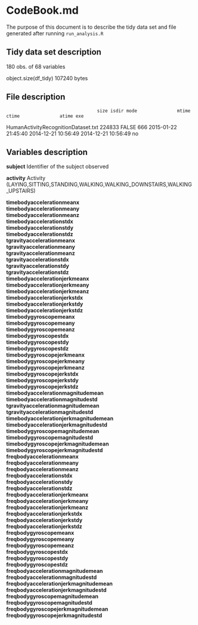 # CodeBook.md

The purpose of this document is to describe the tidy data set and file generated after running `run_analysis.R`

## Tidy data set description

180 obs. of  68 variables

object.size(df_tidy)
107240 bytes

## File description

                                      size isdir mode               mtime               ctime               atime exe
HumanActivityRecognitionDataset.txt 224833 FALSE  666 2015-01-22 21:45:40 2014-12-21 10:56:49 2014-12-21 10:56:49  no

## Variables description

**subject**                              Identifier of the subject observed

**activity**                             Activity (LAYING,SITTING,STANDING,WALKING,WALKING_DOWNSTAIRS,WALKING_UPSTAIRS)

**timebodyaccelerationmeanx**            
**timebodyaccelerationmeany**            
**timebodyaccelerationmeanz**            
**timebodyaccelerationstdx**             
**timebodyaccelerationstdy**             
**timebodyaccelerationstdz**             
**tgravityaccelerationmeanx**            
**tgravityaccelerationmeany**            
**tgravityaccelerationmeanz**            
**tgravityaccelerationstdx**             
**tgravityaccelerationstdy**             
**tgravityaccelerationstdz**             
**timebodyaccelerationjerkmeanx**        
**timebodyaccelerationjerkmeany**        
**timebodyaccelerationjerkmeanz**        
**timebodyaccelerationjerkstdx**         
**timebodyaccelerationjerkstdy**         
**timebodyaccelerationjerkstdz**         
**timebodygyroscopemeanx**               
**timebodygyroscopemeany**               
**timebodygyroscopemeanz**               
**timebodygyroscopestdx**                
**timebodygyroscopestdy**                
**timebodygyroscopestdz**                
**timebodygyroscopejerkmeanx**          
**timebodygyroscopejerkmeany**           
**timebodygyroscopejerkmeanz**           
**timebodygyroscopejerkstdx**            
**timebodygyroscopejerkstdy**            
**timebodygyroscopejerkstdz**            
**timebodyaccelerationmagnitudemean**    
**timebodyaccelerationmagnitudestd**     
**tgravityaccelerationmagnitudemean**    
**tgravityaccelerationmagnitudestd**    
**timebodyaccelerationjerkmagnitudemean**
**timebodyaccelerationjerkmagnitudestd** 
**timebodygyroscopemagnitudemean**     
**timebodygyroscopemagnitudestd**        
**timebodygyroscopejerkmagnitudemean**   
**timebodygyroscopejerkmagnitudestd**    
**freqbodyaccelerationmeanx**            
**freqbodyaccelerationmeany**            
**freqbodyaccelerationmeanz**            
**freqbodyaccelerationstdx**             
**freqbodyaccelerationstdy**             
**freqbodyaccelerationstdz**             
**freqbodyaccelerationjerkmeanx**        
**freqbodyaccelerationjerkmeany**        
**freqbodyaccelerationjerkmeanz**        
**freqbodyaccelerationjerkstdx**        
**freqbodyaccelerationjerkstdy**         
**freqbodyaccelerationjerkstdz**         
**freqbodygyroscopemeanx**               
**freqbodygyroscopemeany**               
**freqbodygyroscopemeanz**               
**freqbodygyroscopestdx**                
**freqbodygyroscopestdy**                
**freqbodygyroscopestdz**                
**freqbodyaccelerationmagnitudemean**    
**freqbodyaccelerationmagnitudestd**     
**freqbodyaccelerationjerkmagnitudemean**
**freqbodyaccelerationjerkmagnitudestd** 
**freqbodygyroscopemagnitudemean**       
**freqbodygyroscopemagnitudestd**        
**freqbodygyroscopejerkmagnitudemean**   
**freqbodygyroscopejerkmagnitudestd**    


